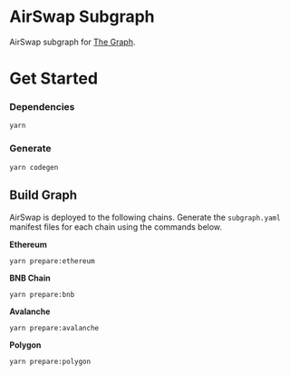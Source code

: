 # AirSwap Subgraph

AirSwap subgraph for [The Graph](https://thegraph.com/).

# Get Started

### Dependencies

```
yarn
```

### Generate

```
yarn codegen
```

## Build Graph

AirSwap is deployed to the following chains. Generate the `subgraph.yaml` manifest files for each chain using the commands below.

**Ethereum**

```
yarn prepare:ethereum
```

**BNB Chain**

```
yarn prepare:bnb
```

**Avalanche**

```
yarn prepare:avalanche
```

**Polygon**

```
yarn prepare:polygon
```
